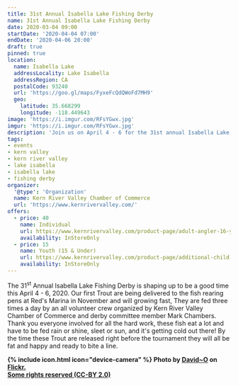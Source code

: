 ```yaml
---
title: 31st Annual Isabella Lake Fishing Derby
name: 31st Annual Isabella Lake Fishing Derby
date: 2020-03-04 09:00
startDate: '2020-04-04 07:00'
endDate: '2020-04-06 20:00'
draft: true
pinned: true
location:
  name: Isabella Lake
  addressLocality: Lake Isabella
  addressRegion: CA
  postalCode: 93240
  url: 'https://goo.gl/maps/FyxeFcQdQWoFd7MH9'
  geo:
    latitude: 35.668299
    longitude: -118.449643
image: 'https://i.imgur.com/RFsYGwx.jpg'
imgur: 'https://i.imgur.com/RFsYGwx.jpg'
description: 'Join us on April 4 - 6 for the 31st annual Isabella Lake Fishing Derby. Inexpensive family fun with loads of prizes!'
tags:
- events
- kern valley
- kern river valley
- lake isabella
- isabella lake
- fishing derby
organizer:
  '@type': 'Organization'
  name: Kern River Valley Chamber of Commerce
  url: 'https://www.kernrivervalley.com/'
offers:
  - price: 40
    name: Individual
    url: https://www.kernrivervalley.com/product-page/adult-angler-16-years-and-older-1
    availability: InStoreOnly
  - price: 15
    name: Youth (15 & Under)
    url: https://www.kernrivervalley.com/product-page/additional-child-for-family-pack
    availability: InStoreOnly
---
```

The 31<sup>st</sup> Annual Isabella Lake Fishing Derby is shaping up to be a good time this
April 4 - 6, 2020. Our first Trout are being delivered to the fish rearing pens
at Red's Marina in November and will growing fast, They are fed three times a day
by an all volunteer crew organized by Kern River Valley Chamber of Commerce and
derby committee member Mark Chambers. Thank you everyone involved for all the hard
work, these fish eat a lot and have to be fed rain or shine, sleet or sun, and it's
getting cold out there! By the time these Trout are released right before the
tournament they will all be fat and happy and ready to bite a line.

**{% include icon.html icon="device-camera" %} Photo by [David~O](https://www.flickr.com/photos/8106459@N07/) on [Flickr.](https://www.flickr.com/photos/8106459@N07/7040942387/in/photostream/)<br />[Some rights reserved (CC-BY 2.0)](https://creativecommons.org/licenses/by/2.0/)**
